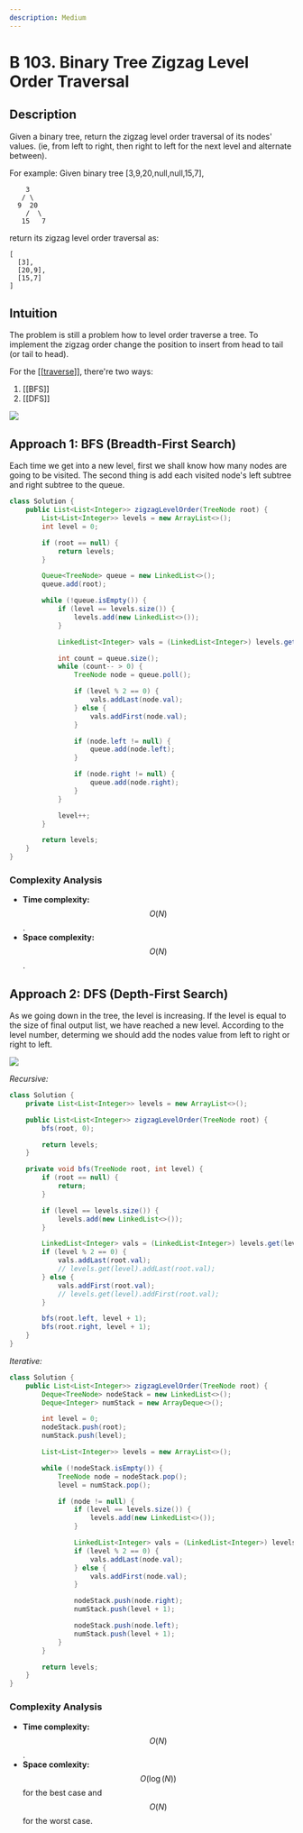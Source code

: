 ```yaml
---
description: Medium
---
```


# B 103. Binary Tree Zigzag Level Order Traversal

## Description

Given a binary tree, return the zigzag level order traversal of its nodes' values. \(ie, from left to right, then right to left for the next level and alternate between\).

For example: Given binary tree \[3,9,20,null,null,15,7\],

```text
    3
   / \
  9  20
    /  \
   15   7
```

return its zigzag level order traversal as:

```text
[
  [3],
  [20,9],
  [15,7]
]
```

## Intuition

The problem is still a problem how to level order traverse a tree. To implement the zigzag order change the position to insert from head to tail \(or tail to head\).

For the \[\[[traverse](../../../tree-traversal.md)\]\], there're two ways: 

1. \[\[BFS\]\]
2. \[\[DFS\]\]

![](../../../.gitbook/assets/image%20%28142%29.png)

## Approach 1: BFS \(Breadth-First Search\)

Each time we get into a new level, first we shall know how many nodes are going to be visited. The second thing is add each visited node's left subtree and right subtree to the queue.

```java
class Solution {
    public List<List<Integer>> zigzagLevelOrder(TreeNode root) {
        List<List<Integer>> levels = new ArrayList<>();
        int level = 0;

        if (root == null) {
            return levels;
        }

        Queue<TreeNode> queue = new LinkedList<>();
        queue.add(root);

        while (!queue.isEmpty()) {
            if (level == levels.size()) {
                levels.add(new LinkedList<>());
            }

            LinkedList<Integer> vals = (LinkedList<Integer>) levels.get(level);

            int count = queue.size();
            while (count-- > 0) {
                TreeNode node = queue.poll();

                if (level % 2 == 0) {
                    vals.addLast(node.val);
                } else {
                    vals.addFirst(node.val);
                }

                if (node.left != null) {
                    queue.add(node.left);
                }

                if (node.right != null) {
                    queue.add(node.right);
                }
            }

            level++;
        }

        return levels;
    }
}
```

### Complexity Analysis

* **Time complexity:** $$O(N)$$.
* **Space complexity:** $$O(N)$$.

## Approach 2: DFS \(Depth-First Search\)

As we going down in the tree, the level is increasing. If the level is equal to the size of final output list, we have reached a new level. According to the level number, determing we should add the nodes value from left to right or right to left.

![](../../../.gitbook/assets/image%20%28141%29.png)

_Recursive:_

```java
class Solution {
    private List<List<Integer>> levels = new ArrayList<>();

    public List<List<Integer>> zigzagLevelOrder(TreeNode root) {
        bfs(root, 0);

        return levels;
    }

    private void bfs(TreeNode root, int level) {
        if (root == null) {
            return;
        }

        if (level == levels.size()) {
            levels.add(new LinkedList<>());
        }

        LinkedList<Integer> vals = (LinkedList<Integer>) levels.get(level);
        if (level % 2 == 0) {
            vals.addLast(root.val);
            // levels.get(level).addLast(root.val);
        } else {
            vals.addFirst(root.val);
            // levels.get(level).addFirst(root.val);
        }

        bfs(root.left, level + 1);
        bfs(root.right, level + 1);
    }
}
```

_Iterative:_

```java
class Solution {
    public List<List<Integer>> zigzagLevelOrder(TreeNode root) {
        Deque<TreeNode> nodeStack = new LinkedList<>();
        Deque<Integer> numStack = new ArrayDeque<>();

        int level = 0;
        nodeStack.push(root);
        numStack.push(level);

        List<List<Integer>> levels = new ArrayList<>();

        while (!nodeStack.isEmpty()) {
            TreeNode node = nodeStack.pop();
            level = numStack.pop();

            if (node != null) {
                if (level == levels.size()) {
                    levels.add(new LinkedList<>());
                }

                LinkedList<Integer> vals = (LinkedList<Integer>) levels.get(level);
                if (level % 2 == 0) {
                    vals.addLast(node.val);
                } else {
                    vals.addFirst(node.val);
                }

                nodeStack.push(node.right);
                numStack.push(level + 1);

                nodeStack.push(node.left);
                numStack.push(level + 1);
            }
        }

        return levels;
    }
}
```

### Complexity Analysis

* **Time complexity:** $$O(N)$$.
* **Space comlexity:** $$O(\log(N))$$ for the best case and $$O(N)$$ for the worst case.


